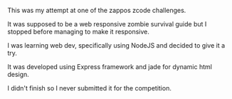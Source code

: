 This was my attempt at one of the zappos zcode challenges.

It was supposed to be a web responsive zombie survival guide but I stopped before managing to make it responsive.

I was learning web dev, specifically using NodeJS and decided to give it a try.

It was developed using Express framework and jade for dynamic html design.

I didn't finish so I never submitted it for the competition.
